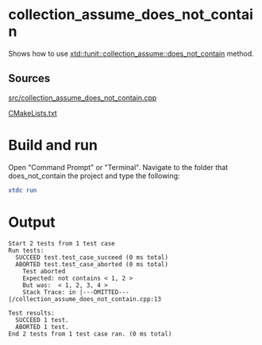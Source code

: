 # collection_assume_does_not_contain

Shows how to use [xtd::tunit::collection_assume::does_not_contain](https://gammasoft71.github.io/xtd/reference_guides/latest/classxtd_1_1tunit_1_1collection__assume.html#a6ec054c9987281a9e6f3aa2743bbef75) method.

## Sources

[src/collection_assume_does_not_contain.cpp](src/collection_assume_does_not_contain.cpp)

[CMakeLists.txt](CMakeLists.txt)

# Build and run

Open "Command Prompt" or "Terminal". Navigate to the folder that does_not_contain the project and type the following:

```cmake
xtdc run
```

# Output

```
Start 2 tests from 1 test case
Run tests:
  SUCCEED test.test_case_succeed (0 ms total)
  ABORTED test.test_case_aborted (0 ms total)
    Test aborted
    Expected: not contains < 1, 2 >
    But was:  < 1, 2, 3, 4 >
    Stack Trace: in |---OMITTED---|/collection_assume_does_not_contain.cpp:13

Test results:
  SUCCEED 1 test.
  ABORTED 1 test.
End 2 tests from 1 test case ran. (0 ms total)
```
